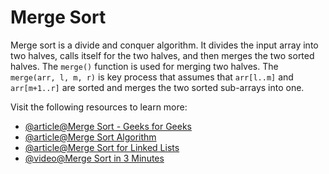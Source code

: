 # Merge Sort

Merge sort is a divide and conquer algorithm. It divides the input array into two halves, calls itself for the two halves, and then merges the two sorted halves. The `merge()` function is used for merging two halves. The `merge(arr, l, m, r)` is key process that assumes that `arr[l..m]` and `arr[m+1..r]` are sorted and merges the two sorted sub-arrays into one.

Visit the following resources to learn more:

- [@article@Merge Sort - Geeks for Geeks](https://www.geeksforgeeks.org/merge-sort/)
- [@article@Merge Sort Algorithm](https://www.programiz.com/dsa/merge-sort)
- [@article@Merge Sort for Linked Lists](https://www.geeksforgeeks.org/merge-sort-for-linked-list/)
- [@video@Merge Sort in 3 Minutes](https://www.youtube.com/watch?v=4VqmGXwpLqc)

